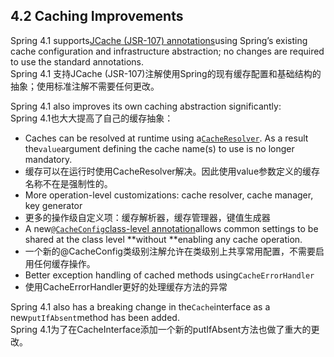 ## 4.2 Caching Improvements

Spring 4.1 supports[JCache \(JSR-107\) annotations](https://docs.spring.io/spring/docs/current/spring-framework-reference/htmlsingle/#cache-jsr-107)using Spring’s existing cache configuration and infrastructure abstraction; no changes are required to use the standard annotations.  
Spring 4.1 支持JCache \(JSR-107\)注解使用Spring的现有缓存配置和基础结构的抽象；使用标准注解不需要任何更改。

Spring 4.1 also improves its own caching abstraction significantly:  
Spring 4.1也大大提高了自己的缓存抽象：

* Caches can be resolved at runtime using a[`CacheResolver`](https://docs.spring.io/spring/docs/current/spring-framework-reference/htmlsingle/#cache-annotations-cacheable-cache-resolver). As a result the`value`argument defining the cache name\(s\) to use is no longer mandatory.
* 缓存可以在运行时使用CacheResolver解决。因此使用value参数定义的缓存名称不在是强制性的。
* More operation-level customizations: cache resolver, cache manager, key generator
* 更多的操作级自定义项：缓存解析器，缓存管理器，键值生成器
* A new[`@CacheConfig`class-level annotation](https://docs.spring.io/spring/docs/current/spring-framework-reference/htmlsingle/#cache-annotations-config)allows common settings to be shared at the class level **without **enabling any cache operation.
* 一个新的@CacheConfig类级别注解允许在类级别上共享常用配置，不需要启用任何缓存操作。
* Better exception handling of cached methods using`CacheErrorHandler`
* 使用CacheErrorHandler更好的处理缓存方法的异常

Spring 4.1 also has a breaking change in the`Cache`interface as a new`putIfAbsent`method has been added.  
Spring 4.1为了在CacheInterface添加一个新的putIfAbsent方法也做了重大的更改。

